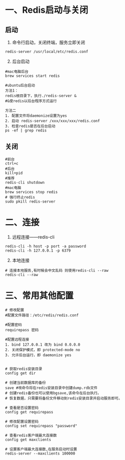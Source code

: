 # 一、Redis启动与关闭

## 启动

1. 命令行启动，关闭终端，服务立即关闭

```shell
redis-server /usr/local/etc/redis.conf
```

2. 后台启动

```shell
#mac电脑后台
brew services start redis

#ubuntu后台启动
方法1：
redis根目录下，执行./redis-server &
#&使redis以后台程序方式运行

方法二
1. 配置文件将daemonize设置为yes
2. 启动 redis-server /xxx/xxx/xxx/redis.conf
3. 检查redis是否在后台启动
ps -ef | grep redis
```

## 关闭

```shell
#前台
ctrl+c
#后台
kill+pid
#推荐
redis-cli shutdown
#mac电脑
brew services stop redis
# 强行终止redis
sudo pkill redis-server
```


# 二、连接

1. 远程连接——redis-cli

```shell
redis-cli -h host -p port -a password
redis-cli -h 127.0.0.1 -p 6379
```

2. 本地连接

```shell
# 连接本地服务,有时候会中文乱码 则使用redis-cli --raw
redis-cli --raw
```


# 三、常用其他配置

```shell
# 修改配置
#配置文件路径：/etc/redis/redis.conf

#配置密码
requirepass 密码

#配置远程连接
1. bind 127.0.0.1 改为 bind 0.0.0.0
2. 关闭保护模式，即 protected-mode no
3. 允许后台运行，即 daemonize yes


# 获取redis安装目录
config get dir

# 创建当前数据库的备份
save #改命令将在redis安装目录中创建dump.rdb文件
# 创建redis备份也可以使用bgsave,该命令在后台执行。
# 恢复数据，只需要将备份文件移动到redis安装目录并启动服务即可。

# 查看是否设置密码
config get requirepass

# 修改配置设置密码
config set requirepass "password"

# 查看redis客户端最大连接数
config get maxclients

# 设置客户端最大连接数,在服务启动时设置
redis-server --maxclients 100000
```























